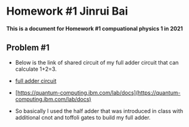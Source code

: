 # Homework #1 Jinrui Bai

#### This is a document for Homework #1 compuational physics 1 in 2021

## Problem #1

+ Below is the link of shared circuit of my full adder circuit that can calculate 1+2=3.

+ [full adder circuit](https://quantum-computing.ibm.com/composer/files/new?initial=N4IgdghgtgpiBcIBmBXANmgBBAJjmATpgMYCWBxKpALiADQgCOEAzlAiAPIAKAogHIBFAIIBlALKYATADoADAG4AOmFJhiaFPkxKmMNKQBGARhlriu5WBWMCMAOaZGAbQAsAXSvE7j4m88qKnYsMNROznIBYMGh4cZRMWEuAMxRAB7hkVYZLvHZ4aleOc7xdC5SUcTFkWXOFV5Vme61peVRsKwoduEVmAC0AHwkdZXFFbWFKsSNuc1tE%2B0wnd0p7v1DfoX0IPgs3qQADtSkAPZgHAAqABakLJioGNh4hCTklDSYt-cnRADC3MZpHIpICridYAB3H4Aa0wckB1CuEDCu1I9jAmGoJxIEDQlDQyJg2DCaCWLDCxgA1FIALzJGQgAC%2BQA)
+ [https://quantum-computing.ibm.com/lab/docs](https://quantum-computing.ibm.com/lab/docs)

- So basically I used the half adder that was introduced in class with additional cnot and toffoli gates to build my full adder.
